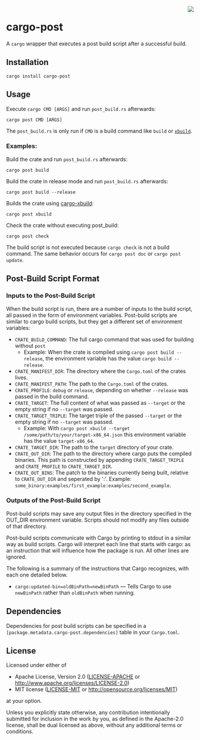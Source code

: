 <img align="right" src="https://upload.wikimedia.org/wikipedia/commons/thumb/d/d3/Aiga_mail_inverted.svg/114px-Aiga_mail_inverted.svg.png">

# cargo-post

A `cargo` wrapper that executes a post build script after a successful build.

## Installation

```
cargo install cargo-post
```

## Usage

Execute `cargo CMD [ARGS]` and run `post_build.rs` afterwards:

```
cargo post CMD [ARGS]
```

The `post_build.rs` is only run if `CMD` is a build command like `build` or [`xbuild`](http://github.com/rust-osdev/cargo-xbuild/).

### Examples:

Build the crate and run `post_build.rs` afterwards:

```
cargo post build
```

Build the crate in release mode and run `post_build.rs` afterwards:

```
cargo post build --release
```

Builds the crate using [cargo-xbuild](http://github.com/rust-osdev/cargo-xbuild/):

```
cargo post xbuild
```

Check the crate without executing post_build:

```
cargo post check
```

The build script is not executed because `cargo check` is not a build command. The same behavior occurs for `cargo post doc` or `cargo post update`.

## Post-Build Script Format

### Inputs to the Post-Build Script

When the build script is run, there are a number of inputs to the build script, all passed in the form of environment variables.
Post-build scripts are similar to cargo build scripts, but they get a different set of environment variables:

- `CRATE_BUILD_COMMAND`: The full cargo command that was used for building without `post`
    - Example: When the crate is compiled using `cargo post build --release`, the environment variable has the value `cargo build --release`.
- `CRATE_MANIFEST_DIR`: The directory where the `Cargo.toml` of the crates lives.
- `CRATE_MANIFEST_PATH`: The path to the `Cargo.toml` of the crates.
- `CRATE_PROFILE`: `debug` or `release`, depending on whether `--release` was passed in the build command.
- `CRATE_TARGET`: The full content of what was passed as `--target` or the empty string if no `--target` was passed.
- `CRATE_TARGET_TRIPLE`: The target triple of the passed `--target` or the empty string if no `--target` was passed.
    - Example: With `cargo post xbuild --target /some/path/to/your/target-x86_64.json` this environment variable has the value `target-x86_64`.
- `CRATE_TARGET_DIR`: The path to the `target` directory of your crate.
- `CRATE_OUT_DIR`: The path to the directory where cargo puts the compiled binaries. This path is constructed by appending `CRATE_TARGET_TRIPLE` and `CRATE_PROFILE` to `CRATE_TARGET_DIR`.
- `CRATE_OUT_BINS`: The patch to the binaries currently being built, relative to `CRATE_OUT_DIR` and seperated by ':'. Example: `some_binary:examples/first_example:examples/second_example`.


### Outputs of the Post-Build Script

Post-build scripts may save any output files in the directory specified in the OUT_DIR environment variable. Scripts should not modify any files outside of that directory.

Post-build scripts communicate with Cargo by printing to stdout in a similar way as build scripts. Cargo will interpret each line that starts with cargo: as an instruction that will influence how the package is run. All other lines are ignored.

The following is a summary of the instructions that Cargo recognizes, with each one detailed below.

- `cargo:updated-bin=oldBinPath=newBinPath` — Tells Cargo to use `newBinPath` rather than `oldBinPath` when running.

## Dependencies

Dependencies for post build scripts can be specified in a `[package.metadata.cargo-post.dependencies]` table in your `Cargo.toml`.

## License

Licensed under either of

- Apache License, Version 2.0 ([LICENSE-APACHE](LICENSE-APACHE) or
  http://www.apache.org/licenses/LICENSE-2.0)
- MIT license ([LICENSE-MIT](LICENSE-MIT) or http://opensource.org/licenses/MIT)

at your option.

Unless you explicitly state otherwise, any contribution intentionally submitted
for inclusion in the work by you, as defined in the Apache-2.0 license, shall be
dual licensed as above, without any additional terms or conditions.
